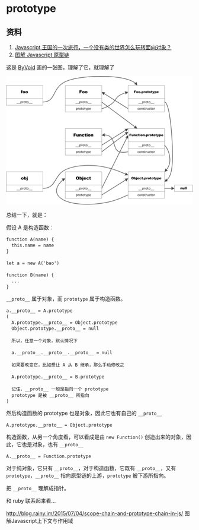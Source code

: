 # prototype

## 资料

1. [Javascript 王国的一次旅行，一个没有类的世界怎么玩转面向对象？](https://mp.weixin.qq.com/s?__biz=MzAxOTc0NzExNg==&mid=2665513786&idx=1&sn=6f51ad314e3ef3e1575e032568477f3a)
1. [图解 Javascript 原型链](http://blog.rainy.im/2015/07/20/prototype-chain-in-js/)

这是 [ByVoid](https://github.com/byvoid) 画的一张图，理解了它，就理解了
 

   ![prototype](../art/js-prototype.png)

总结一下，就是：

假设 A 是构造函数：

    function A(name) {
      this.name = name
    }

    let a = new A('bao')

    function B(name) {
      ...
    }

`__proto__` 属于对象，而 `prototype` 属于构造函数。

    a.__proto__ = A.prototype
    (
      A.prototype.__proto__ = Object.prototype
      Object.prototype.__proto__ = null

      所以，任意一个对象，默认情况下

      a.__proto__.__proto__.__proto__ = null

      如果要改变它，比如想让 A 从 B 继承，那么手动修改之

      A.prototype.__proto__ = B.prototype
      
      记住，__proto__ 一般是指向一个 prototype
      prototype 是被 __proto__ 所指向
    )

然后构造函数的 prototype 也是对象，因此它也有自己的 `__proto__`

    A.prototype.__proto__ = Object.prototype

构造函数，从另一个角度看，可以看成是由 `new Function()` 创造出来的对象，因此，它也是对象，也有 `__proto__`

    A.__proto__ = Function.prototype

对于纯对象，它只有 `__proto__`，对于构造函数，它既有 `__proto__`，又有 `prototype`，`__proto__` 指向原型链的上游，`prototype` 被下游所指向。

把 `__proto__` 理解成指针。

和 ruby 联系起来看...


http://blog.rainy.im/2015/07/04/scope-chain-and-prototype-chain-in-js/
图解Javascript上下文与作用域




